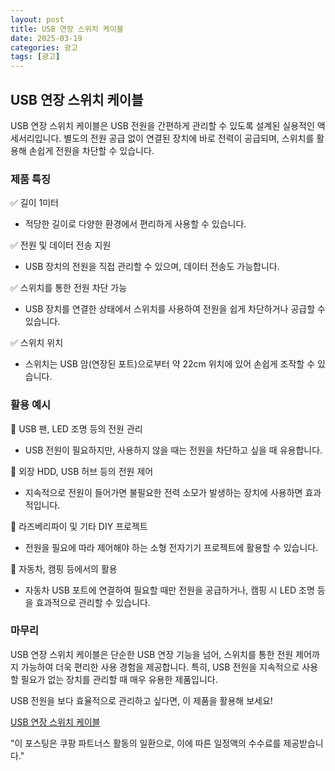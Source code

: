 ```yaml
---
layout: post
title: USB 연장 스위치 케이블
date: 2025-03-19
categories: 광고
tags: [광고]
---
```


## USB 연장 스위치 케이블

USB 연장 스위치 케이블은 USB 전원을 간편하게 관리할 수 있도록 설계된 실용적인 액세서리입니다. 별도의 전원 공급 없이 연결된 장치에 바로 전력이 공급되며, 스위치를 활용해 손쉽게 전원을 차단할 수 있습니다.

### 제품 특징

✅ 길이 1미터

- 적당한 길이로 다양한 환경에서 편리하게 사용할 수 있습니다.

✅ 전원 및 데이터 전송 지원

- USB 장치의 전원을 직접 관리할 수 있으며, 데이터 전송도 가능합니다.

✅ 스위치를 통한 전원 차단 가능

- USB 장치를 연결한 상태에서 스위치를 사용하여 전원을 쉽게 차단하거나 공급할 수 있습니다.

✅ 스위치 위치

- 스위치는 USB 암(연장된 포트)으로부터 약 22cm 위치에 있어 손쉽게 조작할 수 있습니다.

### 활용 예시

🔹 USB 팬, LED 조명 등의 전원 관리

- USB 전원이 필요하지만, 사용하지 않을 때는 전원을 차단하고 싶을 때 유용합니다.

🔹 외장 HDD, USB 허브 등의 전원 제어

- 지속적으로 전원이 들어가면 불필요한 전력 소모가 발생하는 장치에 사용하면 효과적입니다.

🔹 라즈베리파이 및 기타 DIY 프로젝트

- 전원을 필요에 따라 제어해야 하는 소형 전자기기 프로젝트에 활용할 수 있습니다.

🔹 자동차, 캠핑 등에서의 활용

- 자동차 USB 포트에 연결하여 필요할 때만 전원을 공급하거나, 캠핑 시 LED 조명 등을 효과적으로 관리할 수 있습니다.

### 마무리

USB 연장 스위치 케이블은 단순한 USB 연장 기능을 넘어, 스위치를 통한 전원 제어까지 가능하여 더욱 편리한 사용 경험을 제공합니다. 특히, USB 전원을 지속적으로 사용할 필요가 없는 장치를 관리할 때 매우 유용한 제품입니다.

USB 전원을 보다 효율적으로 관리하고 싶다면, 이 제품을 활용해 보세요!


[USB 연장 스위치 케이블](https://link.coupang.com/a/cj2smg)


"이 포스팅은 쿠팡 파트너스 활동의 일환으로, 이에 따른 일정액의 수수료를 제공받습니다."
